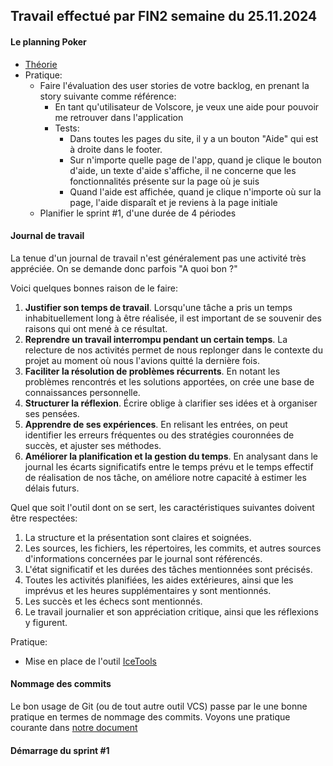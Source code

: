 ## Travail effectué par FIN2 semaine du 25.11.2024

#### Le planning Poker

- [Théorie](../Supports/Planning%20Poker.pdf)
- Pratique:
  - Faire l'évaluation des user stories de votre backlog, en prenant la story suivante comme référence:
    - En tant qu'utilisateur de Volscore, je veux une aide pour pouvoir me retrouver dans l'application
    - Tests:
      - Dans toutes les pages du site, il y a un bouton "Aide" qui est à droite dans le footer.
      - Sur n'importe quelle page de l'app, quand je clique le bouton d'aide, un texte d'aide s'affiche, il ne concerne que les fonctionnalités présente sur la page où je suis
      - Quand l'aide est affichée, quand je clique n'importe où sur la page, l'aide disparaît et je reviens à la page initiale
  - Planifier le sprint #1, d'une durée de 4 périodes

#### Journal de travail

La tenue d'un journal de travail n'est généralement pas une activité très appréciée. On se demande donc parfois "A quoi bon ?"

Voici quelques bonnes raison de le faire:

1. **Justifier son temps de travail**. Lorsqu'une tâche a pris un temps inhabituellement long à être réalisée, il est important de se souvenir des raisons qui ont mené à ce résultat.
2. **Reprendre un travail interrompu pendant un certain temps**. La relecture de nos activités permet de nous replonger dans le contexte du projet au moment où nous l'avions quitté la dernière fois.
3. **Faciliter la résolution de problèmes récurrents**. En notant les problèmes rencontrés et les solutions apportées, on crée une base de connaissances personnelle.
4. **Structurer la réflexion**. Écrire oblige à clarifier ses idées et à organiser ses pensées.
5. **Apprendre de ses expériences**. En relisant les entrées, on peut identifier les erreurs fréquentes ou des stratégies couronnées de succès, et ajuster ses méthodes.
6. **Améliorer la planification et la gestion du temps**. En analysant dans le journal les écarts significatifs entre le temps prévu et le temps effectif de réalisation de nos tâche, on améliore notre capacité à estimer les délais futurs.

Quel que soit l'outil dont on se sert, les caractéristiques suivantes doivent être respectées:

1. La structure et la présentation sont claires et soignées.
2. Les sources, les fichiers, les répertoires, les commits, et autres sources d'informations concernées par le journal sont référencés.
3. L'état significatif et les durées des tâches mentionnées sont précisés.
4. Toutes les activités planifiées, les aides extérieures, ainsi que les imprévus et les heures supplémentaires y sont mentionnés.
5. Les succès et les échecs sont mentionnés.
6. Le travail journalier et son appréciation critique, ainsi que les réflexions y figurent.

Pratique:

- Mise en place de l'outil [IceTools](https://github.com/ETML-INF/IceTools)

#### Nommage des commits

Le bon usage de Git (ou de tout autre outil VCS) passe par le une bonne pratique en termes de nommage des commits. Voyons une pratique courante dans [notre document](../Supports/Git.pdf)

#### Démarrage du sprint #1
